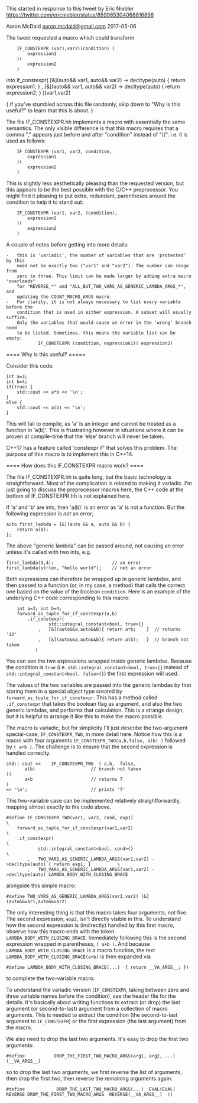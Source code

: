 This started in response to this tweet by Eric Niebler
https://twitter.com/ericniebler/status/859985304068816896

Aaron McDaid aaron.mcdaid@gmail.com  2017-05-06

The tweet requested a macro which could transform

        IF_CONSTEXPR (var1,var2)(condition) (
            expression1
        )(
            expression2
        )

into
        if_constexpr<condition>(
                [&](auto&& var1, auto&& var2) -> decltype(auto) {
                    return expression1;
                }
            ,   [&](auto&& var1, auto&& var2) -> decltype(auto) {
                    return expression2;
                }
            )(var1,var2)


{ If you've stumbled across this file randomly, skip down to "Why is this useful?"
  to learn that this is about.  }



The file IF_CONSTEXPR.hh implements a macro with essentially the same semantics.
The only visible difference is that this macro requires that a comma "," appears
just before and after "condition" instead of ")(". i.e. it is used as follows:


        IF_CONSTEXPR (var1, var2, condition,
            expression1
        )(
            expression2
        )

This is slightly less aesthetically pleasing than the requested version, but this
appears to be the best possible with the C/C++ preprocessor.
You might find it pleasing to put extra, redundant, parentheses around the condition
to help it to stand out:

        IF_CONSTEXPR (var1, var2, (condition),
            expression1
        )(
            expression2
        )

A couple of notes before getting into more details:

    -   this is 'variadic', the number of variables that are 'protected' by this
        need not be exactly two ("var1" and "var2"). The number can range from
        zero to three. This limit can be made larger by adding extra macro "overloads"
        for "REVERSE_*" and "ALL_BUT_TWO_VARS_AS_GENERIC_LAMBDA_ARGS_*", and
        updating the COUNT_MACRO_ARGS macro.
    -   For clarity, it is not always necessary to list every variable before the
        condition that is used in either expression. A subset will usually suffice.
        Only the variables that would cause an error in the 'wrong' branch need
        to be listed. Sometimes, this means the variable list can be empty:
                IF_CONSTEXPR (condition, expression1)( expression2)


==== Why is this useful? =====

Consider this code:

    int a=3;
    int b=4;
    if(true) {
        std::cout << a*b << '\n';
    }
    else {
        std::cout << a(b) << '\n';
    }

This will fail to compile, as 'a' is an integer and cannot be treated as a function
in 'a(b)'. This is frustrating however in situations where it can be proven at
compile-time that the 'else' branch will never be taken.

C++17 has a feature called 'constexpr if' that solves this problem.
The purpose of this macro is to implement this in C++14.

==== How does this IF_CONSTEXPR macro work? ====

The file IF_CONSTEXPR.hh is quite long, but the basic technology is straightforward.
Most of the complication is related to making it variadic. I'm just going
to discuss the preprocessor macros here, the C++ code at the bottom of IF_CONSTEXPR.hh
is not explained here.

If 'a' and 'b' are ints, then 'a(b)' is an error as 'a' is not a function.
But the following expression is *not* an error;

    auto first_lambda = [&](auto && a, auto && b) {
        return a(b);
    };

The above "generic lambda" can be passed around, not causing an error unless it's called
with two ints, e.g.

    first_lambda(3,4);                      // an error
    first_lambda(strlen, "hello world");    // not an error

Both expressions can therefore be wrapped up in generic lambdas, and then passed
to a function (or, in my case, a method) that calls the correct one based on
the value of the boolean `condition`.
Here is an example of the underlying C++ code corresponding to this macro:

        int a=3; int b=4;
        forward_as_tuple_for_if_constexpr(a,b)
            .if_constexpr(
                    std::integral_constant<bool, true>{}
                ,   [&](auto&&a,auto&&b){ return a*b;    }  // returns '12'
                ,   [&](auto&&a,auto&&b){ return a(b);   }  // branch not taken
               )

You can see the two expressions wrapped inside generic lambdas. Because the
condition is `true` (i.e. `std::integral_constant<bool, true>{}` instead of
`std::integral_constant<bool, false>{}`) the first expression will used.

The values of the two variables are passed into the generic lambdas by first
storing them in a special object type created by `forward_as_tuple_for_if_constexpr`.
This has a method called `.if_constexpr` that takes the boolean flag as argument,
and also the two generic lambdas, and performs that calculation. This is
a strange design, but it is helpful to arrange it like this to make the macro
possible.

The macro is variadic, but for simplicity I'll just describe the two-argument
special-case, `IF_CONSTEXPR_TWO`, in more detail here. Notice how this is
a macro with four arguments `IF_CONSTEXPR_TWO(a,b,false, a(b) )` followed by
`( a+b )`. The challenge is to ensure that the second expression is handled
correclty.

    std:: cout <<    IF_CONSTEXPR_TWO  ( a,b,  false,
           a(b)                     // branch not taken
    )(
           a+b                      // returns 7
    )
    << '\n';                        // prints '7'

This two-variable case can be implemented relatively straightforwardly, mapping almost
exactly to the code above.

    #define IF_CONSTEXPR_TWO(var1, var2, cond, exp1)                                 \
        forward_as_tuple_for_if_constexpr(var1,var2)                                 \
        .if_constexpr(                                                               \
                std::integral_constant<bool, cond>{}                                 \
            ,   TWO_VARS_AS_GENERIC_LAMBDA_ARGS(var1,var2) ->decltype(auto) { return exp1; }          \
            ,   TWO_VARS_AS_GENERIC_LAMBDA_ARGS(var1,var2) ->decltype(auto) LAMBDA_BODY_WITH_CLOSING_BRACE

alongside this simple macro:

    #define TWO_VARS_AS_GENERIC_LAMBDA_ARGS(var1,var2) [&](auto&&var1,auto&&var2)

The only interesting thing is that this macro takes four arguments, not five. The second
expression, `exp2`, isn't directly visible in this. To understand how the second expression
is (indirectly) handled by this first macro, observe how this macro ends with the
token `LAMBDA_BODY_WITH_CLOSING_BRACE`. Immediately following this is the second expression
wrapped in parentheses, `( a+b )`. And because `LAMBDA_BODY_WITH_CLOSING_BRACE`
is a macro function, the text `LAMBDA_BODY_WITH_CLOSING_BRACE(a+b)` is then expanded via

    #define LAMBDA_BODY_WITH_CLOSING_BRACE(...)  { return __VA_ARGS__; })

to complete the two-variable macro.

To understand the variadic version (`IF_CONSTEXPR`, taking between zero and three variable names
before the condition), see the header file for the details. It's basically about writing
functions to extract (or drop) the last argument (or second-to-last) argument from a collection
of macro arguments.  This is needed to extract the condition (the second-to-last argument
to `IF_CONSTEXPR`) or the first expression (the last argument) from the macro.

We also need to drop the last two arguments. It's easy to drop the first two arguments:

    #define           DROP_THE_FIRST_TWO_MACRO_ARGS(arg1, arg2, ...) (__VA_ARGS__)

so to drop the last two arguments, we first reverse the list of arguments, then drop
the first two, then reverse the remaining arguments again:

    #define            DROP_THE_LAST_TWO_MACRO_ARGS(...)  EVAL(EVAL(  REVERSE DROP_THE_FIRST_TWO_MACRO_ARGS  REVERSE(__VA_ARGS__)  ))
